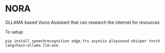 # NORA
OLLAMA based Voice Assistant that can research the internet for resources

To setup

```
pip install speechrecognition edge_tts asyncio playsound whisper torch langchain-ollama llm-axe
```

